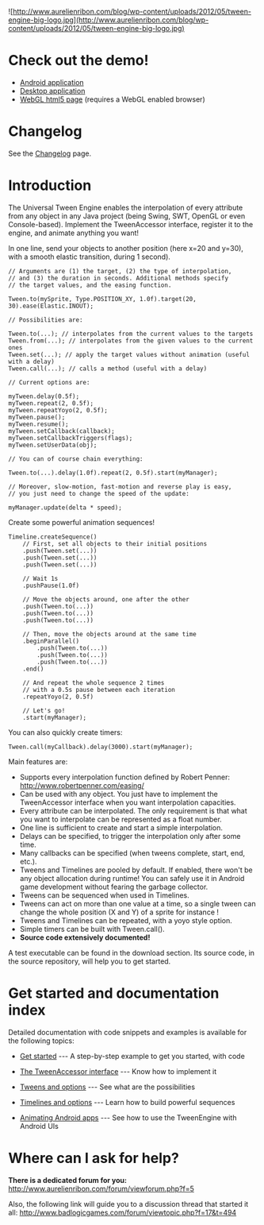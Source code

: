 ![http://www.aurelienribon.com/blog/wp-content/uploads/2012/05/tween-engine-big-logo.jpg](http://www.aurelienribon.com/blog/wp-content/uploads/2012/05/tween-engine-big-logo.jpg)

# Check out the demo! #

  * [Android application](https://play.google.com/store/apps/details?id=aurelienribon.tweenengine.demo)
  * [Desktop application](http://code.google.com/p/java-universal-tween-engine/downloads/detail?name=tween-engine-demo-6.3.0.zip)
  * [WebGL html5 page](http://www.aurelienribon.com/universal-tween-engine/gwt/demo.html) (requires a WebGL enabled browser)

# Changelog #

See the [Changelog](Changelog.md) page.

# Introduction #

The Universal Tween Engine enables the interpolation of every attribute from any object in any Java project (being Swing, SWT, OpenGL or even Console-based). Implement the TweenAccessor interface, register it to the engine, and animate anything you want!

In one line, send your objects to another position (here x=20 and y=30), with a smooth elastic transition, during 1 second).
```
// Arguments are (1) the target, (2) the type of interpolation, 
// and (3) the duration in seconds. Additional methods specify  
// the target values, and the easing function. 

Tween.to(mySprite, Type.POSITION_XY, 1.0f).target(20, 30).ease(Elastic.INOUT);

// Possibilities are:

Tween.to(...); // interpolates from the current values to the targets
Tween.from(...); // interpolates from the given values to the current ones
Tween.set(...); // apply the target values without animation (useful with a delay)
Tween.call(...); // calls a method (useful with a delay)

// Current options are:

myTween.delay(0.5f);
myTween.repeat(2, 0.5f);
myTween.repeatYoyo(2, 0.5f);
myTween.pause();
myTween.resume();
myTween.setCallback(callback);
myTween.setCallbackTriggers(flags);
myTween.setUserData(obj);

// You can of course chain everything:

Tween.to(...).delay(1.0f).repeat(2, 0.5f).start(myManager);

// Moreover, slow-motion, fast-motion and reverse play is easy,
// you just need to change the speed of the update:

myManager.update(delta * speed);
```

Create some powerful animation sequences!
```
Timeline.createSequence()
    // First, set all objects to their initial positions
    .push(Tween.set(...))
    .push(Tween.set(...))
    .push(Tween.set(...))

    // Wait 1s
    .pushPause(1.0f)

    // Move the objects around, one after the other
    .push(Tween.to(...))
    .push(Tween.to(...))
    .push(Tween.to(...))

    // Then, move the objects around at the same time
    .beginParallel()
        .push(Tween.to(...))
        .push(Tween.to(...))
        .push(Tween.to(...))
    .end()

    // And repeat the whole sequence 2 times
    // with a 0.5s pause between each iteration
    .repeatYoyo(2, 0.5f)

    // Let's go!
    .start(myManager);
```

You can also quickly create timers:
```
Tween.call(myCallback).delay(3000).start(myManager);
```

Main features are:

  * Supports every interpolation function defined by Robert Penner: http://www.robertpenner.com/easing/
  * Can be used with any object. You just have to implement the TweenAccessor interface when you want interpolation capacities.
  * Every attribute can be interpolated. The only requirement is that what you want to interpolate can be represented as a float number.
  * One line is sufficient to create and start a simple interpolation.
  * Delays can be specified, to trigger the interpolation only after some time.
  * Many callbacks can be specified (when tweens complete, start, end, etc.).
  * Tweens and Timelines are pooled by default. If enabled, there won't be any object allocation during runtime! You can safely use it in Android game development without fearing the garbage collector.
  * Tweens can be sequenced when used in Timelines.
  * Tweens can act on more than one value at a time, so a single tween can change the whole position (X and Y) of a sprite for instance !
  * Tweens and Timelines can be repeated, with a yoyo style option.
  * Simple timers can be built with Tween.call().
  * **Source code extensively documented!**

A test executable can be found in the download section. Its source code, in the source repository, will help you to get started.

# Get started and documentation index #

Detailed documentation with code snippets and examples is available for the following topics:
  * [Get started](GetStarted.md) --- A step-by-step example to get you started, with code

  * [The TweenAccessor interface](TweenAccessor.md) --- Know how to implement it
  * [Tweens and options](Tween.md) --- See what are the possibilities
  * [Timelines and options](Timeline.md) --- Learn how to build powerful sequences
  * [Animating Android apps](AndroidUI.md) --- See how to use the TweenEngine with Android UIs

# Where can I ask for help? #

**There is a dedicated forum for you:**
http://www.aurelienribon.com/forum/viewforum.php?f=5

Also, the following link will guide you to a discussion thread that started it all:
http://www.badlogicgames.com/forum/viewtopic.php?f=17&t=494